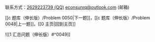 联系方式：<a href="https://qm.qq.com/q/iA1sKuakak">2629223739 (QQ)</a> <a href="mailto:econsunrq@outlook.com">econsunrq@outlook.com (邮箱)</a>

[[c 题库（伸长版）/Problem 0050|下一题]]，[[c 题库（伸长版）/Problem 0048|上一题]]，[[0 主页|回到主页]]

![[1 汇总问题（伸长版）#^0049]]